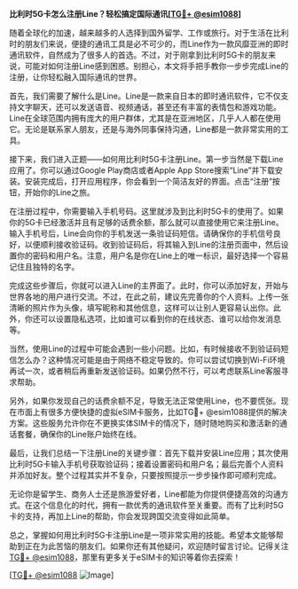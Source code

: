 **比利时5G卡怎么注册Line？轻松搞定国际通讯[[TG💪+ @esim1088](https://t.me/s/esim1088)]**

随着全球化的加速，越来越多的人选择到国外留学、工作或旅行。对于生活在比利时的朋友们来说，便捷的通讯工具是必不可少的，而Line作为一款风靡亚洲的即时通讯软件，自然成为了很多人的首选。不过，对于刚拿到比利时5G卡的朋友来说，可能对如何注册Line感到困惑。别担心，本文将手把手教你一步步完成Line的注册，让你轻松融入国际通讯的世界。

首先，我们需要了解什么是Line。Line是一款来自日本的即时通讯软件，它不仅支持文字聊天，还可以发送语音、视频通话，甚至还有丰富的表情包和游戏功能。Line在全球范围内拥有庞大的用户群体，尤其是在亚洲地区，几乎人人都在使用它。无论是联系家人朋友，还是与海外同事保持沟通，Line都是一款非常实用的工具。

接下来，我们进入正题——如何用比利时5G卡注册Line。第一步当然是下载Line应用了。你可以通过Google Play商店或者Apple App Store搜索“Line”并下载安装。安装完成后，打开应用程序，你会看到一个简洁友好的界面。点击“注册”按钮，开始你的Line之旅。

在注册过程中，你需要输入手机号码。这里就涉及到比利时5G卡的使用了。如果你的5G卡已经激活并且有足够的话费余额，那么就可以直接使用它来注册Line。输入手机号后，Line会向你的手机发送一条验证码短信。请确保你的手机信号良好，以便顺利接收验证码。收到验证码后，将其输入到Line的注册页面中，然后设置你的密码和用户名。注意，用户名是你在Line上的唯一标识，最好选择一个容易记住且独特的名字。

完成这些步骤后，你就可以进入Line的主界面了。此时，你可以添加好友，开始与世界各地的用户进行交流。不过，在此之前，建议先完善你的个人资料。上传一张清晰的照片作为头像，填写昵称和其他信息，这样可以让别人更容易认出你。此外，你还可以设置隐私选项，比如谁可以看到你的在线状态、谁可以给你发消息等。

当然，使用Line的过程中可能会遇到一些小问题。比如，有时候接收不到验证码短信怎么办？这种情况可能是由于网络不稳定导致的。你可以尝试切换到Wi-Fi环境再试一次，或者稍后再重新发送验证码。如果仍然不行，可以考虑联系Line客服寻求帮助。

另外，如果你发现自己的话费余额不足，导致无法正常使用Line，也不要慌张。现在市面上有很多方便快捷的虚拟eSIM卡服务，比如TG💪+ @esim1088提供的解决方案。这些服务允许你在不更换实体SIM卡的情况下，随时随地购买和激活新的通话套餐，确保你的Line账户始终在线。

最后，让我们总结一下注册Line的关键步骤：首先下载并安装Line应用；其次使用比利时5G卡输入手机号获取验证码；接着设置密码和用户名；最后完善个人资料并添加好友。整个过程其实并不复杂，只要按照提示一步步操作即可顺利完成。

无论你是留学生、商务人士还是旅游爱好者，Line都能为你提供便捷高效的沟通方式。在这个信息化的时代，拥有一款优秀的通讯软件至关重要。而有了比利时5G卡的支持，再加上Line的帮助，你会发现跨国交流变得如此简单。

总之，掌握如何用比利时5G卡注册Line是一项非常实用的技能。希望本文能够帮助到正在为此苦恼的朋友们。如果你还有其他疑问，欢迎随时留言讨论。记得关注[TG💪+ @esim1088](https://t.me/s/esim1088)，那里有更多关于eSIM卡的知识等着你去探索！

[[TG💪+ @esim1088](https://t.me/s/esim1088) ![Image](https://i.postimg.cc/4NQfJmqS/Snipaste-2025-05-13-00-14-12.png)]
